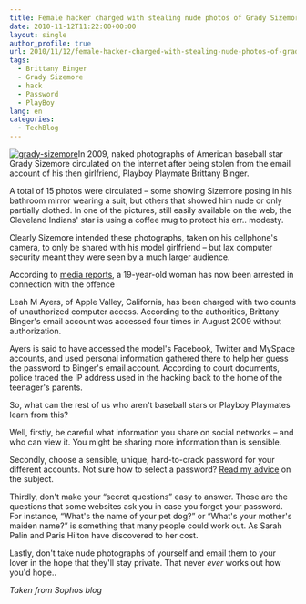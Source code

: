 ```yaml
---
title: Female hacker charged with stealing nude photos of Grady Sizemore
date: 2010-11-12T11:22:00+00:00
layout: single
author_profile: true
url: 2010/11/12/female-hacker-charged-with-stealing-nude-photos-of-grady-sizemore/
tags:
  - Brittany Binger
  - Grady Sizemore
  - hack
  - Password
  - PlayBoy
lang: en
categories: 
  - TechBlog
---
```

[![grady-sizemore](http://lh5.ggpht.com/_vaUVXcmC3OI/TN0cUw_UtgI/AAAAAAAADHs/zN2hx-5wyew/grady-sizemore_thumb.jpg?imgmax=800 "grady-sizemore")](http://lh5.ggpht.com/_vaUVXcmC3OI/TN0cS1d8BZI/AAAAAAAADHo/uQMx_sgi25g/s1600-h/grady-sizemore%5B2%5D.jpg)In 2009, naked photographs of American baseball star Grady Sizemore circulated on the internet after being stolen from the email account of his then girlfriend, Playboy Playmate Brittany Binger.

A total of 15 photos were circulated – some showing Sizemore posing in his bathroom mirror wearing a suit, but others that showed him nude or only partially clothed. In one of the pictures, still easily available on the web, the Cleveland Indians' star is using a coffee mug to protect his err.. modesty.

Clearly Sizemore intended these photographs, taken on his cellphone's camera, to only be shared with his model girlfriend – but lax computer security meant they were seen by a much larger audience.

According to [media reports](http://www.startribune.com/local/south/107009288.html), a 19-year-old woman has now been arrested in connection with the offence

Leah M Ayers, of Apple Valley, California, has been charged with two counts of unauthorized computer access. According to the authorities, Brittany Binger's email account was accessed four times in August 2009 without authorization.

Ayers is said to have accessed the model's Facebook, Twitter and MySpace accounts, and used personal information gathered there to help her guess the password to Binger's email account. According to court documents, police traced the IP address used in the hacking back to the home of the teenager's parents.

So, what can the rest of us who aren't baseball stars or Playboy Playmates learn from this?

Well, firstly, be careful what information you share on social networks – and who can view it. You might be sharing more information than is sensible.

Secondly, choose a sensible, unique, hard-to-crack password for your different accounts. Not sure how to select a password? [Read my advice](/en/knowledge-base/security/passwords) on the subject.

Thirdly, don't make your “secret questions” easy to answer. Those are the questions that some websites ask you in case you forget your password. For instance, “What's the name of your pet dog?” or “What's your mother's maiden name?” is something that many people could work out. As Sarah Palin and Paris Hilton have discovered to her cost.

Lastly, don't take nude photographs of yourself and email them to your lover in the hope that they'll stay private. That never _ever_ works out how you'd hope..

_Taken from Sophos blog_